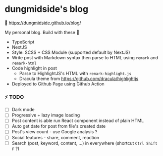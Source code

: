 # dungmidside's blog

🔗 https://dungmidside.github.io/blog/

My personal blog. Build with these 🚀
- TypeScript
- NextJS
- Style: SCSS + CSS Module (supported default by NextJS)
- Write post with Markdown syntax then parse to HTML using `remark` and `remark-html`
- Code highlight in post 
    - Parse to HighlightJS's HTML with `remark-highlight.js`
  - Dracula theme from https://github.com/dracula/highlightjs
- Deployed to Github Page using Github Action

### ⚡ TODO
- [ ] Dark mode
- [ ] Progressive + lazy image loading
- [ ] Post content is able run React component instead of plain HTML
- [ ] Auto get date for post from file's created date
- [ ] Post's view count - use Google analysis ?
- [ ] Social features - share, comment, reaction
- [ ] Search (post, keyword, content, ...) in everywhere (shortcut `Ctrl Shift F` ?)

